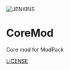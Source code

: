 ![JENKINS](https://jenkins.accident.space/buildStatus/icon?job=Impact-core)

# CoreMod
Core mod for ModPack

[LICENSE](https://github.com/GT-IMPACT/Impact-Core/blob/Release/LICENSE.md)

